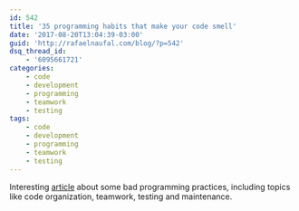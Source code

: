 ```yaml
---
id: 542
title: '35 programming habits that make your code smell'
date: '2017-08-20T13:04:39-03:00'
guid: 'http://rafaelnaufal.com/blog/?p=542'
dsq_thread_id:
    - '6095661721'
categories:
    - code
    - development
    - programming
    - teamwork
    - testing
tags:
    - code
    - development
    - programming
    - teamwork
    - testing
---
```


Interesting [article](https://techbeacon.com/35-bad-programming-habits-make-your-code-smell) about some bad programming practices, including topics like code organization, teamwork, testing and maintenance.